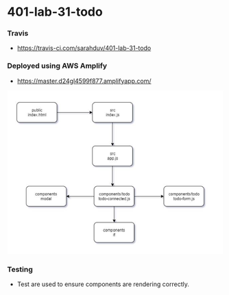 # 401-lab-31-todo

### Travis
- https://travis-ci.com/sarahduv/401-lab-31-todo

### Deployed using AWS Amplify
- https://master.d24gl4599f877.amplifyapp.com/


![uml](https://github.com/sarahduv/401-lab-31-todo/blob/master/assets/iamge.JPG?raw=true)

### Testing
- Test are used to ensure components are rendering correctly.
